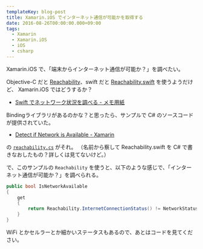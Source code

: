```yaml
---
templateKey: blog-post
title: Xamarin.iOS でインターネット通信が可能かを取得する
date: 2016-08-26T00:00:00.000+09:00
tags:
  - Xamarin
  - Xamarin.iOS
  - iOS
  - csharp
---
```


Xamarin.iOS で、「端末からインターネット通信が可能か？」を調べたい。

<!--more-->

Objective-C だと [Reachability](https://github.com/tonymillion/Reachability)、swift だと [Reachability.swift](https://github.com/ashleymills/Reachability.swift) を使うようだけど、 Xamarin.iOS ではどうするか？

* [Swift でネットワーク状況を調べる - メモ用紙](http://d.hatena.ne.jp/scientre/20150527/get_network_status_in_swift)

Bindingライブラリがあるのかな？と思ったら、サンプルで C# のソースコードが提供されていた。

* [Detect if Network is Available - Xamarin](https://developer.xamarin.com/recipes/ios/network/reachability/detect_if_network_is_available/)

の [``reachability.cs``](https://github.com/xamarin/monotouch-samples/blob/master/ReachabilitySample/reachability.cs) がそれ。
（名前から察して Reachability.swift を C# で書きなおしたもの？詳しくは見てないけど。）

で、このサンプルの ``Reachability`` を使うと、以下のような感じで、「インターネット通信が可能か？」を調べられる。

```csharp
public bool IsNetworkAvailable
{
    get
    {
        return Reachability.InternetConnectionStatus() != NetworkStatus.NotReachable;
    }
}
```

WiFi とかセルラーとか細かいステータスもあるので、あとはコードを見てください。
